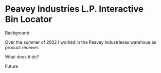 # Peavey Industries L.P. Interactive Bin Locator

Background

Over the summer of 2022 I worked in the Peavey Industriesas warehoue as product receiver.

What does it do?

Future
